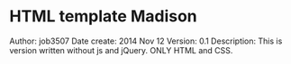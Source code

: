 HTML template Madison
============
Author: job3507
Date create: 2014 Nov 12
Version: 0.1
Description: This is version written without js and jQuery. ONLY HTML and CSS.
